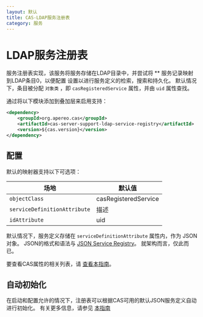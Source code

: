 ```yaml
---
layout: 默认
title: CAS-LDAP服务注册表
category: 服务
---
```


# LDAP服务注册表

服务注册表实现，该服务将服务存储在LDAP目录中，并尝试将 ** 服务记录映射到LDAP条目0，以便配置 设置以进行服务定义的检索，搜索和持久化。 默认情况下，条目被分配 `对象类` ，即 `casRegisteredService` 属性，并由 `uid` 属性查找。

通过将以下模块添加到叠加层来启用支持：

```xml
<dependency>
    <groupId>org.apereo.cas</groupId>
    <artifactId>cas-server-support-ldap-service-registry</artifactId>
    <version>${cas.version}</version>
</dependency>
```

## 配置

默认的映射器支持以下可选项：

| 场地                           | 默认值                  |
| ---------------------------- | -------------------- |
| `objectClass`                | casRegisteredService |
| `serviceDefinitionAttribute` | 描述                   |
| `idAttribute`                | uid                  |

默认情况下，服务定义存储在 `serviceDefinitionAttribute` 属性内，作为 JSON对象。 JSON的格式和语法与 [JSON Service Registry](JSON-Service-Management.html)。 就架构而言，仅此而已。

要查看CAS属性的相关列表，请 [查看本指南](../configuration/Configuration-Properties.html#ldap-service-registry)。

## 自动初始化

在启动和配置允许的情况下，注册表可以根据CAS可用的默认JSON服务定义自动进行初始化。 有关更多信息，请参见 [本指南](AutoInitialization-Service-Management.html)

